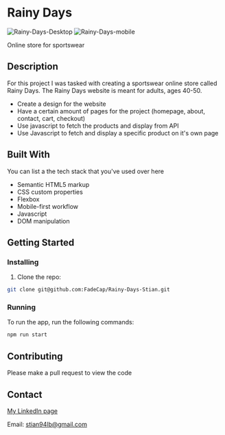 # Rainy Days

![Rainy-Days-Desktop](https://github.com/FadeCap/Rainy-Days-Stian/assets/116163360/7e377931-7896-460c-8e1d-fcc439ce335f)
![Rainy-Days-mobile](https://github.com/FadeCap/Rainy-Days-Stian/assets/116163360/cdf9f8e4-4375-4323-b120-97ffbfcfb1ed)

Online store for sportswear 

## Description

For this project I was tasked with creating a sportswear online store called Rainy Days. 
The Rainy Days website is meant for adults, ages 40-50. 

- Create a design for the website
- Have a certain amount of pages for the project (homepage, about, contact, cart, checkout)
- Use javascript to fetch the products and display from API
- Use Javascript to fetch and display a specific product on it's own page

## Built With

You can list a the tech stack that you've used over here

- Semantic HTML5 markup
- CSS custom properties
- Flexbox
- Mobile-first workflow
- Javascript
- DOM manipulation


## Getting Started

### Installing


1. Clone the repo:

```bash
git clone git@github.com:FadeCap/Rainy-Days-Stian.git
```

### Running

To run the app, run the following commands:

```bash
npm run start
```

## Contributing

Please make a pull request to view the code 

## Contact

[My LinkedIn page](www.linkedin.com)

Email: stian94lb@gmail.com
